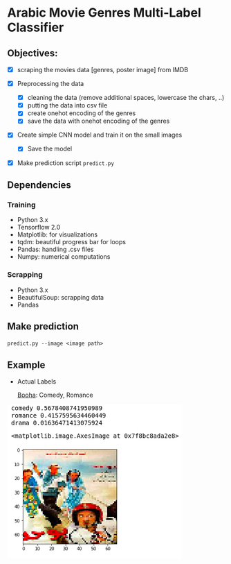 # Arabic Movie Genres Multi-Label Classifier

## Objectives:

- [x] scraping the movies data [genres, poster image] from IMDB
- [x] Preprocessing the data
  - [x] cleaning the data (remove additional spaces, lowercase the chars, ..)
  - [x] putting the data into csv file 
  - [x] create onehot encoding of the genres
  - [x] save the data with onehot encoding of the genres 
- [x] Create simple CNN model and train it on the small images
  - [x] Save the model 
- [x] Make prediction script `predict.py` 



## Dependencies 

### Training

- Python 3.x
- Tensorflow 2.0
- Matplotlib: for visualizations
- tqdm: beautiful progress bar for loops
- Pandas: handling .csv files
- Numpy: numerical computations

### Scrapping 

- Python 3.x
- BeautifulSoup: scrapping data
- Pandas



## Make prediction

`predict.py --image <image path>`

## Example 

- Actual Labels

  [Booha](https://www.imdb.com/title/tt0478404/): Comedy, Romance

 

![](example.png)

